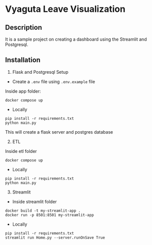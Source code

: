 # Vyaguta Leave Visualization

## Description
It is a sample project on creating a dashboard using the Streamlit and Postgresql.

## Installation

1. Flask and Postgresql Setup
- Create a `.env` file using `.env.example` file

Inside app folder:
```
docker compose up
```

- Locally

```
pip install -r requirements.txt
python main.py
```

This will create a flask server and postgres database

2. ETL

Inside etl folder
```
docker compose up
```

- Locally

```
pip install -r requirements.txt
python main.py
```

3. Streamlit

- Inside streamlit folder 

```
docker build -t my-streamlit-app .
docker run -p 8501:8501 my-streamlit-app
```
- Locally

```
pip install -r requirements.txt
streamlit run Home.py --server.runOnSave True
```

